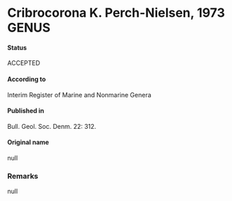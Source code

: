 Cribrocorona K. Perch-Nielsen, 1973 GENUS
=======

#### Status
ACCEPTED

#### According to
Interim Register of Marine and Nonmarine Genera

#### Published in
Bull. Geol. Soc. Denm. 22: 312.

#### Original name
null

### Remarks
null